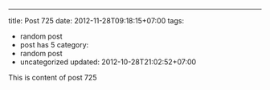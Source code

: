 ---
title: Post 725
date: 2012-11-28T09:18:15+07:00
tags:
  - random post
  - post has 5
category:
  - random post
  - uncategorized
updated: 2012-10-28T21:02:52+07:00

This is content of post 725